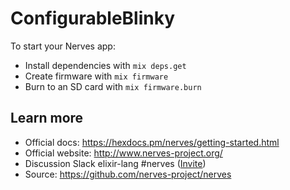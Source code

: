 # ConfigurableBlinky

To start your Nerves app:

  * Install dependencies with `mix deps.get`
  * Create firmware with `mix firmware`
  * Burn to an SD card with `mix firmware.burn`

## Learn more

  * Official docs: https://hexdocs.pm/nerves/getting-started.html
  * Official website: http://www.nerves-project.org/
  * Discussion Slack elixir-lang #nerves ([Invite](https://elixir-slackin.herokuapp.com/))
  * Source: https://github.com/nerves-project/nerves
